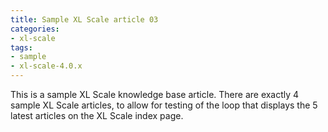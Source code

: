 ```yaml
---
title: Sample XL Scale article 03
categories:
- xl-scale
tags:
- sample
- xl-scale-4.0.x
---
```


This is a sample XL Scale knowledge base article. There are exactly 4 sample XL Scale articles, to allow for testing of the loop that displays the 5 latest articles on the XL Scale index page.
